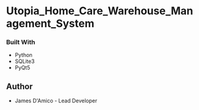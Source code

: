 # Utopia_Home_Care_Warehouse_Management_System

### Built With
- Python 
- SQLite3
- PyQt5

## Author
- James D'Amico - Lead Developer
